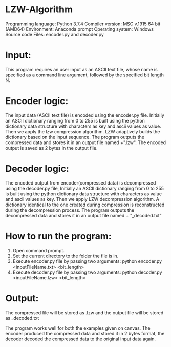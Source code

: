 # LZW-Algorithm

Programming language: Python 3.7.4
Compiler version: MSC v.1915 64 bit (AMD64)
Environment: Anaconda prompt
Operating system: Windows
Source code Files: encoder.py and decoder.py

# Input:
This program requires an user input as an ASCII text file, whose name is specified as a command line argument, followed by  the  specified  bit  length  N.

# Encoder logic:
The input data (ASCII text file) is encoded using the encoder.py file.
Initially an ASCII dictionary ranging from 0 to 255 is built using the python dictionary data structure with characters as key and ascii values as value.
Then we apply the lzw compression algorithm.
LZW adaptively builds the dictionary based on the input sequence.
The program outputs the compressed data and stores it in an output file named <inputFileName without extension>+".lzw". 
The encoded output is saved as 2 bytes in the output file.

# Decoder logic:
The encoded output from encoder(compressed data) is decompressed using the decoder.py file,
Initially an ASCII dictionary ranging from 0 to 255 is built using the python dictionary data structure with characters as value and ascii values as key.
Then we apply LZW decompression algorithm.
A dictionary identical to the one created during compression is reconstructed during the decompression process.
The program outputs the decompressed data and stores it in an output file named <inputFileName without extension> + "_decoded.txt"

# How to run the program:
1. Open command prompt.
2. Set the current directory to the folder the file is in.
3. Execute encoder.py file by passing two arguments: 
	python encoder.py <inputFileName.txt> <bit_length>
4. Execute decoder.py file by passing two arguments: 
	python decoder.py <inputFileName.lzw> <bit_length>

# Output:
The compressed file will be stored as <inputFileName>.lzw and the output file will be stored as <inputFileName>_decoded.txt


The program works well for both the examples given on canvas.
The encoder produced the compressed data and stored it in 2 bytes format,
the decoder decoded the compressed data to the original input data again.

